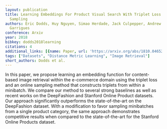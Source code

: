 ```yaml
---
layout: publication
title: Learning Embeddings For Product Visual Search With Triplet Loss And Online
  Sampling
authors: Eric Dodds, Huy Nguyen, Simao Herdade, Jack Culpepper, Andrew Kae, Pierre
  Garrigues
conference: Arxiv
year: 2018
bibkey: dodds2018learning
citations: 4
additional_links: [{name: Paper, url: 'https://arxiv.org/abs/1810.04652'}]
tags: ["Datasets", "Distance Metric Learning", "Image Retrieval"]
short_authors: Dodds et al.
---
```

In this paper, we propose learning an embedding function for content-based
image retrieval within the e-commerce domain using the triplet loss and an
online sampling method that constructs triplets from within a minibatch. We
compare our method to several strong baselines as well as recent works on the
DeepFashion and Stanford Online Product datasets. Our approach significantly
outperforms the state-of-the-art on the DeepFashion dataset. With a
modification to favor sampling minibatches from a single product category, the
same approach demonstrates competitive results when compared to the
state-of-the-art for the Stanford Online Products dataset.